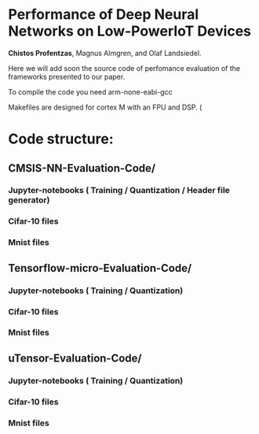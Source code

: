 # Performance of Deep Neural Networks on Low-PowerIoT Devices

<b>Chistos Profentzas</b>, Magnus Almgren, and Olaf Landsiedel.


Here we will add soon the source code of perfomance evaluation of the frameworks presented to our paper.

To compile the code you need arm-none-eabi-gcc

Makefiles are designed for cortex M with an FPU and DSP. ( 

# Code structure:

## CMSIS-NN-Evaluation-Code/

 ### Jupyter-notebooks ( Training / Quantization / Header file generator)
 
 ### Cifar-10 files
 
 ### Mnist files
 
 
 
## Tensorflow-micro-Evaluation-Code/

 ### Jupyter-notebooks ( Training / Quantization) 
 
 ### Cifar-10 files
 
 ### Mnist files
 
 
 ## uTensor-Evaluation-Code/

 ### Jupyter-notebooks ( Training / Quantization) 
 
 ### Cifar-10 files
 
 ### Mnist files
